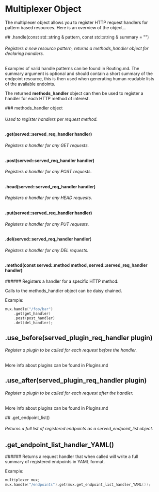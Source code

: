 Multiplexer Object
==================

The multiplexer object allows you to register HTTP request handlers for pattern based resources. Here is an overview of the object...

## .handle(const std::string & pattern, const std::string & summary = "")
###### Registers a new resource pattern, returns a methods_handler object for declaring handlers.

Examples of valid handle patterns can be found in Routing.md. The summary argument is optional and should contain a short summary of the endpoint resource, this is then used when generating human readable lists of the available endoints.

The returned **methods_handler** object can then be used to register a handler for each HTTP method of interest.

### methods_handler object
###### Used to register handlers per request method.

#### .get(served::served_req_handler handler)
###### Registers a handler for any GET requests.

#### .post(served::served_req_handler handler)
###### Registers a handler for any POST requests.

#### .head(served::served_req_handler handler)
###### Registers a handler for any HEAD requests.

#### .put(served::served_req_handler handler)
###### Registers a handler for any PUT requests.

#### .del(served::served_req_handler handler)
###### Registers a handler for any DEL requests.

#### .method(const served::method method, served::served_req_handler handler)
###### Registers a handler for a specific HTTP method.

Calls to the methods_handler object can be daisy chained.

Example:

``` cpp
mux.handle("/foo/bar")
	.get(get_handler)
	.post(post_handler)
	.del(del_handler);
```

## .use_before(served_plugin_req_handler plugin)
###### Register a plugin to be called for each request before the handler.

More info about plugins can be found in Plugins.md

## .use_after(served_plugin_req_handler plugin)
###### Register a plugin to be called for each request after the handler.

More info about plugins can be found in Plugins.md

## .get_endpoint_list()
###### Returns a full list of registered endpoints as a served_endpoint_list object.

## .get_endpoint_list_handler_YAML()
###### Returns a request handler that when called will write a full summary of registered endpoints in YAML format.

Example:

``` cpp
multiplexer mux;
mux.handle("/endpoints").get(mux.get_endpoint_list_handler_YAML());
```
